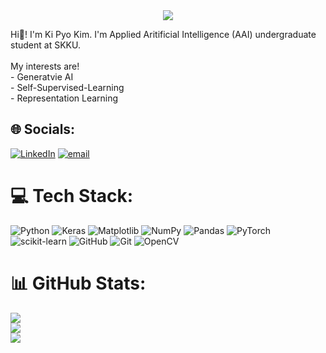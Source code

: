 <div align= "center">
    <img src="https://capsule-render.vercel.app/api?type=waving&color=gradient&height=180&text=Hi,%20I'm%20Lucinnnal!&animation=fadeIn&fontColor=ffffff&fontSize=50" />
    </div>

Hi👋! I'm Ki Pyo Kim. I'm Applied Aritificial Intelligence (AAI) undergraduate student at SKKU.<br> <br>My interests are!<br>- Generatvie AI<br>- Self-Supervised-Learning<br>- Representation Learning<br>


## 🌐 Socials:
[![LinkedIn](https://img.shields.io/badge/LinkedIn-Profile-blue?logo=linkedin&style=flat-square)](https://linkedin.com/in/kipyokim) [![email](https://img.shields.io/badge/Email-D14836?logo=gmail&logoColor=white)](mailto:kipyo39@gmail.com) 

# 💻 Tech Stack:
![Python](https://img.shields.io/badge/python-3670A0?style=flat&logo=python&logoColor=ffdd54) ![Keras](https://img.shields.io/badge/Keras-%23D00000.svg?style=flat&logo=Keras&logoColor=white) ![Matplotlib](https://img.shields.io/badge/Matplotlib-%23ffffff.svg?style=flat&logo=Matplotlib&logoColor=black) ![NumPy](https://img.shields.io/badge/numpy-%23013243.svg?style=flat&logo=numpy&logoColor=white) ![Pandas](https://img.shields.io/badge/pandas-%23150458.svg?style=flat&logo=pandas&logoColor=white) ![PyTorch](https://img.shields.io/badge/PyTorch-%23EE4C2C.svg?style=flat&logo=PyTorch&logoColor=white) ![scikit-learn](https://img.shields.io/badge/scikit--learn-%23F7931E.svg?style=flat&logo=scikit-learn&logoColor=white) ![GitHub](https://img.shields.io/badge/github-%23121011.svg?style=flat&logo=github&logoColor=white) ![Git](https://img.shields.io/badge/git-%23F05033.svg?style=flat&logo=git&logoColor=white) ![OpenCV](https://img.shields.io/badge/opencv-%23white.svg?style=flat&logo=opencv&logoColor=white)
# 📊 GitHub Stats:
![](https://github-readme-stats.vercel.app/api?username=lucinnnal&theme=neon&hide_border=false&include_all_commits=false&count_private=false)<br/>
![](https://nirzak-streak-stats.vercel.app/?user=lucinnnal&theme=neon&hide_border=false)<br/>
![](https://github-readme-stats.vercel.app/api/top-langs/?username=lucinnnal&theme=neon&hide_border=false&include_all_commits=false&count_private=false&layout=compact)

<!-- Proudly created with GPRM ( https://gprm.itsvg.in ) -->
